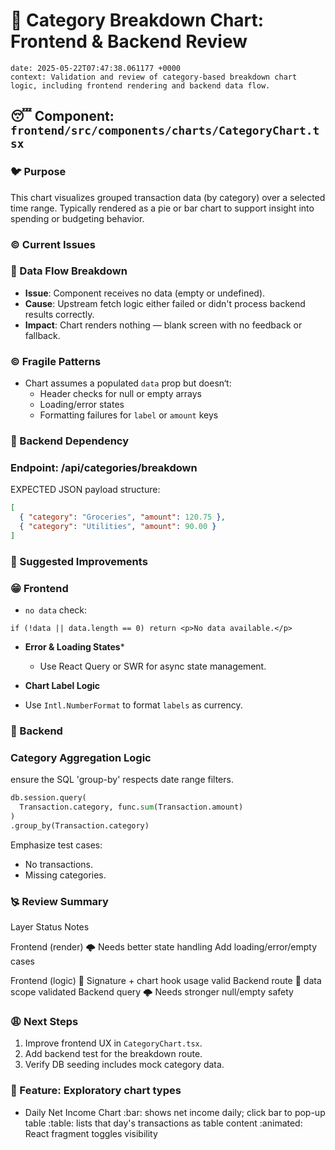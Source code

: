 # 💇 Category Breakdown Chart: Frontend & Backend Review
```text
date: 2025-05-22T07:47:38.061177 +0000
context: Validation and review of category-based breakdown chart logic, including frontend rendering and backend data flow.

```

## 😴 Component: `frontend/src/components/charts/CategoryChart.tsx`

### 🐦 Purpose
This chart visualizes grouped transaction data (by category) over a selected time range. Typically rendered as a pie or bar chart to support insight into spending or budgeting behavior.

### © Current Issues

### 🐁 Data Flow Breakdown
- **Issue**: Component receives no data (empty or undefined).
- **Cause**: Upstream fetch logic either failed or didn't process backend results correctly.
- **Impact**: Chart renders nothing — blank screen with no feedback or fallback.

### © Fragile Patterns
- Chart assumes a populated `data` prop but doesn‘t:
  - Header checks for null or empty arrays
  - Loading/error states
  - Formatting failures for `label` or `amount` keys

### 💢 Backend Dependency

### Endpoint: /api/categories/breakdown
EXPECTED JSON payload structure:
```json
[
  { "category": "Groceries", "amount": 120.75 },
  { "category": "Utilities", "amount": 90.00 }
]
```

### 🔢 Suggested Improvements

### 😁 Frontend

- `no data` check:

```tsx
if (!data || data.length == 0) return <p>No data available.</p>
```

- **Error & Loading States***
  - Use React Query or SWR for async state management.

 - **Chart Label Logic**
  - Use `Intl.NumberFormat` to format `labels` as currency.

### 📀 Backend

### Category Aggregation Logic
ensure the SQL 'group-by' respects date range filters.

```python
db.session.query(
  Transaction.category, func.sum(Transaction.amount)
)
.group_by(Transaction.category)
```

Emphasize test cases:

- No transactions.
- Missing categories.

### 🙐 Review Summary

Layer            Status                  Notes

Frontend (render)   🌩 Needs better state handling    Add loading/error/empty cases

Frontend (logic)    🐠 Signature + chart hook usage valid
Backend route       🐠 data scope validated
Backend query      🌩 Needs stronger null/empty safety

### 😩 Next Steps

1. Improve frontend UX in `CategoryChart.tsx`.
2. Add backend test for the breakdown route.
3. Verify DB seeding includes mock category data.

### 🛝 Feature: Exploratory chart types

- Daily Net Income Chart
  :bar: shows net income daily; click bar to pop-up table
  :table: lists that day's transactions as table content
  :animated: React fragment toggles visibility
